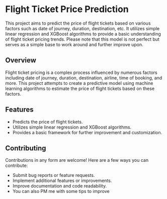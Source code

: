 # Flight Ticket Price Prediction

This project aims to predict the price of flight tickets based on various factors such as date of journey, duration, destination, etc. It utilizes simple linear regression and XGBoost algorithms to provide a basic understanding of flight ticket pricing trends. Please note that this model is not perfect but serves as a simple base to work around and further improve upon.

## Overview

Flight ticket pricing is a complex process influenced by numerous factors including date of journey, duration, destination, airline, time of booking, and more. This project attempts to create a predictive model using machine learning algorithms to estimate the price of flight tickets based on these factors.

## Features

- Predicts the price of flight tickets.
- Utilizes simple linear regression and XGBoost algorithms.
- Provides a basic framework for further improvement and customization.

## Contributing

Contributions in any form are welcome! Here are a few ways you can contribute:

- Submit bug reports or feature requests.
- Implement additional features or improvements.
- Improve documentation and code readability.
- You can also PM me with some tips to improve 
